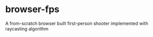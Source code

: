 # browser-fps
A from-scratch browser built first-person shooter implemented with raycasting algorithm
